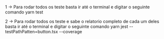 1 -> Para rodar todos os teste basta ir até o terminal e digitar o seguinte comando
yarn test

2 -> Para rodar todos os teste e sabe o relatorio completo de cada um deles basta ir até o terminal e digitar o seguinte comando
yarn jest --testPathPatten=button.tsx --coverage
